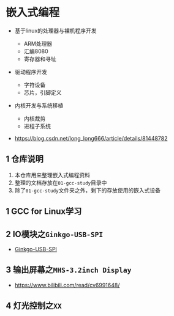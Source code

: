# 嵌入式编程   

- 基于linux的处理器与裸机程序开发   
	- ARM处理器   
	- 汇编8080   
	- 寄存器和寻址   
- 驱动程序开发    
	- 字符设备   
	- 芯片，引脚定义   
- 内核开发与系统移植    
	- 内核裁剪   
	- 进程子系统   

- https://blog.csdn.net/long_long666/article/details/81448782   

## 1 仓库说明  
1. 本仓库用来整理嵌入式编程资料   
2. 整理的文档存放在`01-gcc-study`目录中   
3. 除了`01-gcc-study`文件夹之外，剩下的存放使用的嵌入式设备    

## 1 GCC for Linux学习   

## 2 IO模块之`Ginkgo-USB-SPI`    
- [Ginkgo-USB-SPI](./02-Ginkgo-USB-SPI/README.md)     


## 3 输出屏幕之`MHS-3.2inch Display`   

- https://www.bilibili.com/read/cv6991648/  

## 4 灯光控制之`XX`     



